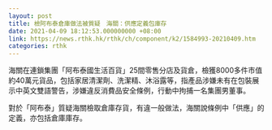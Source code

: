 ```yaml
---
layout: post
title: 檢阿布泰倉庫做法被質疑　海關：供應定義包庫存
date: 2021-04-09 18:12:53.000000000 +08:00
link: https://news.rthk.hk/rthk/ch/component/k2/1584993-20210409.htm
categories: rthk
---
```


海關在連鎖集團「阿布泰國生活百貨」25間零售分店及貨倉，檢獲8000多件市值約40萬元貨品，包括家居清潔劑、洗潔精、沐浴露等，指產品涉嫌未有在包裝展示中英文雙語警告，涉嫌違反消費品安全條例，行動中拘捕一名集團男董事。

對於「阿布泰」質疑海關檢取倉庫存貨，有違一般做法，海關說條例中「供應」的定義，亦包括倉庫庫存。
